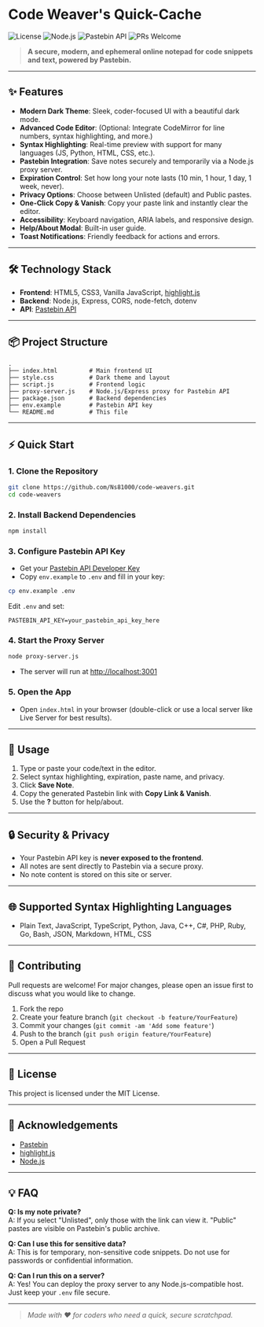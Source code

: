 # Code Weaver's Quick-Cache

![License](https://img.shields.io/badge/license-MIT-blue.svg)
![Node.js](https://img.shields.io/badge/node-%3E=14.0.0-green.svg)
![Pastebin API](https://img.shields.io/badge/Pastebin-API-orange)
![PRs Welcome](https://img.shields.io/badge/PRs-welcome-brightgreen.svg)

> **A secure, modern, and ephemeral online notepad for code snippets and text, powered by Pastebin.**

---

## ✨ Features

- **Modern Dark Theme**: Sleek, coder-focused UI with a beautiful dark mode.
- **Advanced Code Editor**: (Optional: Integrate CodeMirror for line numbers, syntax highlighting, and more.)
- **Syntax Highlighting**: Real-time preview with support for many languages (JS, Python, HTML, CSS, etc.).
- **Pastebin Integration**: Save notes securely and temporarily via a Node.js proxy server.
- **Expiration Control**: Set how long your note lasts (10 min, 1 hour, 1 day, 1 week, never).
- **Privacy Options**: Choose between Unlisted (default) and Public pastes.
- **One-Click Copy & Vanish**: Copy your paste link and instantly clear the editor.
- **Accessibility**: Keyboard navigation, ARIA labels, and responsive design.
- **Help/About Modal**: Built-in user guide.
- **Toast Notifications**: Friendly feedback for actions and errors.

---

## 🛠️ Technology Stack

- **Frontend**: HTML5, CSS3, Vanilla JavaScript, [highlight.js](https://highlightjs.org/)
- **Backend**: Node.js, Express, CORS, node-fetch, dotenv
- **API**: [Pastebin API](https://pastebin.com/doc_api)

---

## 📦 Project Structure

```
.
├── index.html         # Main frontend UI
├── style.css          # Dark theme and layout
├── script.js          # Frontend logic
├── proxy-server.js    # Node.js/Express proxy for Pastebin API
├── package.json       # Backend dependencies
├── env.example        # Pastebin API key
└── README.md          # This file
```

---

## ⚡ Quick Start

### 1. Clone the Repository

```bash
git clone https://github.com/Ns81000/code-weavers.git
cd code-weavers
```

### 2. Install Backend Dependencies

```bash
npm install
```

### 3. Configure Pastebin API Key

- Get your [Pastebin API Developer Key](https://pastebin.com/doc_api)
- Copy `env.example` to `.env` and fill in your key:

```bash
cp env.example .env
```

Edit `.env` and set:

```
PASTEBIN_API_KEY=your_pastebin_api_key_here
```

### 4. Start the Proxy Server

```bash
node proxy-server.js
```
- The server will run at [http://localhost:3001](http://localhost:3001)

### 5. Open the App

- Open `index.html` in your browser (double-click or use a local server like Live Server for best results).

---

## 📝 Usage

1. Type or paste your code/text in the editor.
2. Select syntax highlighting, expiration, paste name, and privacy.
3. Click **Save Note**.
4. Copy the generated Pastebin link with **Copy Link & Vanish**.
5. Use the **?** button for help/about.

---

## 🔒 Security & Privacy
- Your Pastebin API key is **never exposed to the frontend**.
- All notes are sent directly to Pastebin via a secure proxy.
- No note content is stored on this site or server.

---

## 🌐 Supported Syntax Highlighting Languages
- Plain Text, JavaScript, TypeScript, Python, Java, C++, C#, PHP, Ruby, Go, Bash, JSON, Markdown, HTML, CSS

---

## 🤝 Contributing

Pull requests are welcome! For major changes, please open an issue first to discuss what you would like to change.

1. Fork the repo
2. Create your feature branch (`git checkout -b feature/YourFeature`)
3. Commit your changes (`git commit -am 'Add some feature'`)
4. Push to the branch (`git push origin feature/YourFeature`)
5. Open a Pull Request

---

## 📄 License

This project is licensed under the MIT License.

---

## 🙏 Acknowledgements
- [Pastebin](https://pastebin.com/)
- [highlight.js](https://highlightjs.org/)
- [Node.js](https://nodejs.org/)

---

## 💡 FAQ

**Q: Is my note private?**  
A: If you select "Unlisted", only those with the link can view it. "Public" pastes are visible on Pastebin's public archive.

**Q: Can I use this for sensitive data?**  
A: This is for temporary, non-sensitive code snippets. Do not use for passwords or confidential information.

**Q: Can I run this on a server?**  
A: Yes! You can deploy the proxy server to any Node.js-compatible host. Just keep your `.env` file secure.

---

> _Made with ❤️ for coders who need a quick, secure scratchpad._ 
